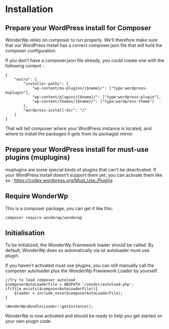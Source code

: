 # Installation

## Prepare your WordPress install for Composer

WonderWp relies on composer to run properly. We'll therefore make sure that our WordPress install has a correct composer.json file that will hold the composer configuration.

If you don't have a composer.json file already, you could create one with the following content :

```
{
    "extra": {
        "installer-paths": {
            "wp-content/mu-plugins/{$name}/": ["type:wordpress-muplugin"],
            "wp-content/plugins/{$name}/": ["type:wordpress-plugin"],
            "wp-content/themes/{$name}/": ["type:wordpress-theme"]
        },
        "wordpress-install-dir": "/"
    }
}
``` 

That will tell composer where your WordPress instance is located, and where to install the packages it gets from its packagist mirror.

## Prepare your WordPress install for must-use plugins (muplugins)

muplugins are some special kinds of plugins that can't be deactivated. If your WordPress install doesn't support them yet, you can activate them like so : https://codex.wordpress.org/Must_Use_Plugins 

## Require WonderWp

This is a composer package, you can get it like this:

```
composer require wonderwp/wonderwp
```

## Initialisation

To be initialized, the WonderWp Framework loader should be called.
By default, WonderWp does so automatically via ist autoloader must use plugin.

If you haven't activated must use plugins, you can still manually call the composer autoloader plus the WonderWp Framework Loader by yourself.

```
//Try to load composer autoload
$composerAutoLoaderFile = ABSPATH.'/vendor/autoload.php';
if(file_exists($composerAutoLoaderFile)){
    $loader = include_once($composerAutoLoaderFile);
}

\WonderWp\Bundle\Loader::getInstance();
```

WonderWp is now activated and should be ready to help you get started on your own plugin code.
